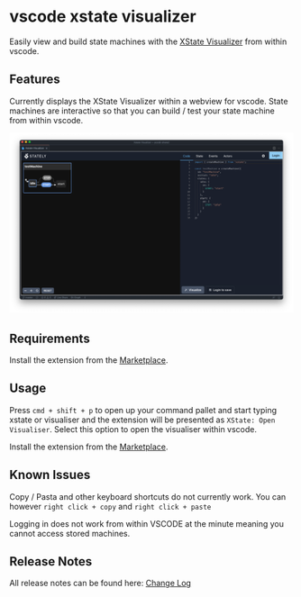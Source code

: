 # vscode xstate visualizer

Easily view and build state machines with the [XState Visualizer](https://xstate.js.org/viz/ "XState Viz") from within vscode.

## Features

Currently displays the XState Visualizer within a webview for vscode. State machines are interactive so that you can build / test your state machine from within vscode.

![XState Visualizer](https://github.com/damiensedgwick/vscode-xstate-visualizer/blob/main/images/xstate-viz.png?raw=true "Xstate Visualizer")

## Requirements

Install the extension from the [Marketplace](https://marketplace.visualstudio.com/items?itemName=dksedgwick.xstateviz).

## Usage

Press `cmd + shift + p` to open up your command pallet and start typing xstate or visualiser and the extension will be presented as `XState: Open Visualiser`. Select this option to open the visualiser within vscode.

Install the extension from the [Marketplace](https://marketplace.visualstudio.com/items?itemName=dksedgwick.xstateviz).

## Known Issues

Copy / Pasta and other keyboard shortcuts do not currently work. You can however `right click + copy` and `right click + paste`

Logging in does not work from within VSCODE at the minute meaning you cannot access stored machines.

## Release Notes

All release notes can be found here: [Change Log](https://github.com/damiensedgwick/vscode-xstate-visualizer/blob/main/CHANGELOG.md)
